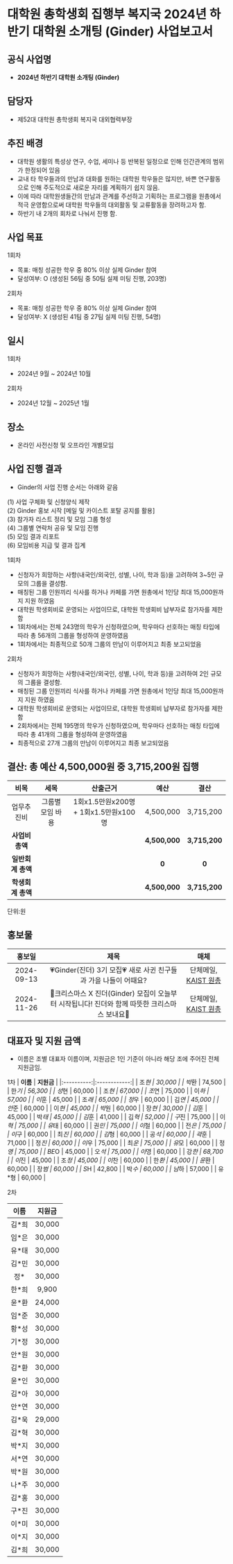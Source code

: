 대학원 총학생회 집행부 복지국 2024년 하반기 대학원 소개팅 (Ginder) 사업보고서
===

  
## 공식 사업명
- **2024년 하반기 대학원 소개팅 (Ginder)**


## 담당자
- 제52대 대학원 총학생회 복지국 대외협력부장

  
## 추진 배경
- 대학원 생활의 특성상 연구, 수업, 세미나 등 반복된 일정으로 인해 인간관계의 범위가 한정되어 있음
- 교내 타 학우들과의 만남과 대화를 원하는 대학원 학우들은 많지만, 바쁜 연구활동으로 인해 주도적으로 새로운 자리를 계획하기 쉽지 않음.
- 이에 따라 대학원생들간의 만남과 관계를 주선하고 기획하는 프로그램을 원총에서 적극 운영함으로써 대학원 학우들의 대외활동 및 교류활동을 장려하고자 함.
- 하반기 내 2개의 회차로 나눠서 진행 함.

  
## 사업 목표
1회차
- 목표: 매칭 성공한 학우 중 80% 이상 실제 Ginder 참여
- 달성여부: O (생성된 56팀 중 50팀 실제 미팅 진행, 203명)


2회차
- 목표: 매칭 성공한 학우 중 80% 이상 실제 Ginder 참여
- 달성여부: X (생성된 41팀 중 27팀 실제 미팅 진행, 54명)

  
## 일시
1회차
- 2024년 9월 ~ 2024년 10월

2회차
- 2024년 12월 ~ 2025년 1월

## 장소
- 온라인 사전신청 및 오프라인 개별모임


## 사업 진행 결과
- Ginder의 사업 진행 순서는 아래와 같음

(1) 사업 구체화 및 신청양식 제작 <br/>
(2) Ginder 홍보 시작 [메일 및 카이스트 포탈 공지를 활용] <br/>
(3) 참가자 리스트 정리 및 모임 그룹 형성 <br/>
(4) 그룹별 연락처 공유 및 모임 진행 <br/>
(5) 모임 결과 리포트 <br/>
(6) 모임비용 지급 및 결과 집계

1회차
- 신청자가 희망하는 사항(내국인/외국인, 성별, 나이, 학과 등)을 고려하여 3~5인 규모의 그룹을 결성함.
- 매칭된 그룹 인원끼리 식사를 하거나 카페를 가면 원총에서 1인당 최대 15,000원까지 지원 하였음
- 대학원 학생회비로 운영되는 사업이므로, 대학원 학생회비 납부자로 참가자를 제한함
- 1회차에서는 전체 243명의 학우가 신청하였으며, 학우마다 선호하는 매칭 타입에 따라 총 56개의 그룹을 형성하여 운영하였음
- 1회차에서는 최종적으로 50개 그룹의 만남이 이루어지고 최종 보고되었음

2회차
- 신청자가 희망하는 사항(내국인/외국인, 성별, 나이, 학과 등)을 고려하여 2인 규모의 그룹을 결성함.
- 매칭된 그룹 인원끼리 식사를 하거나 카페를 가면 원총에서 1인당 최대 15,000원까지 지원 하였음
- 대학원 학생회비로 운영되는 사업이므로, 대학원 학생회비 납부자로 참가자를 제한함
- 2회차에서는 전체 195명의 학우가 신청하였으며, 학우마다 선호하는 매칭 타입에 따라 총 41개의 그룹을 형성하여 운영하였음
- 최종적으로 27개 그룹의 만남이 이루어지고 최종 보고되었음


## 결산: 총 예산 4,500,000원 중 3,715,200원 집행

  
| **비목** | **세목** | **산출근거** | **예산** |**결산** |
|:----------:|:------------:|:--------:|:--------:|:--------:|
| 업무추진비 | 그룹별 모임 바용 | 1회x1.5만원x200명 + 1회x1.5만원x100명 | 4,500,000 | 3,715,200 |
| **사업비 총액** |  |  | **4,500,000** | **3,715,200** |
| **일반회계 총액** | |  | **0**| **0**|
| **학생회계 총액** | |  | **4,500,000** | **3,715,200** |


단위:원


## 홍보물

  
| **홍보일** | **제목** | **매체** |
|:----------:|:------------:|:--------:|
|2024-09-13|💗Ginder(진더) 3기 모집💗 새로 사귄 친구들과 가을 나들이 어때요?|단체메일, [KAIST 원총]([https://gsa.kaist.ac.kr/notice/252547](https://gsa.kaist.ac.kr/notice/252547))|
|2024-11-26|🎄크리스마스 X 진더(Ginder) 모집이 오늘부터 시작됩니다! 진더와 함께 따뜻한 크리스마스 보내요🫶|단체메일, [KAIST 원총](https://gsa.kaist.ac.kr/notice/257425)|

  
## 대표자 및 지원 금액

- 이름은 조별 대표자 이름이며, 지원금은 1인 기준이 아니라 해당 조에 주어진 전체 지원금임.

1차
| **이름** | **지원금** |
|:----------:|:------------:|
|  조*현  |  30,000  |
|  박*환  |  74,500  |
|  한*기  |  56,300  |
|  성*현  |  60,000  |
|  조*현  |  67,000  |
|  조*연  |  75,000  |
|  이*하  |  57,000  |
|  이*훈  |  45,000  |
|  조*래  |  65,000  |
|  정*우  |  60,000  |
|  김*연  |  45,000  |
|  안*준  |  60,000  |
|  이*현  |  45,000  |
|  박*원  |  60,000  |
|  장*현  |  30,000  |
|  김*훈  |  45,000  |
|  박*태  |  45,000  |
|  김*훈  |  41,000  |
|  김*혁  | 52,000  |
|  구*진  |  75,000  |
|  이*혁  |  75,000  |
|  유*태  |  60,000  |
|  권*민  |  75,000  |
|  이*철  |  60,000  |
|  전*은  |  75,000  |
|  이*구  |  60,000  |
|  최*진  |  60,000  |
|  김*형  |  60,000  |
|  공*석  |  60,000  |
|  곽*훈  |  71,000  |
|  정*진  |  60,000  |
|  이*우  |  75,000  |
|  최*운  |  75,000  |
|  유*모  |  60,000  |
|  정*영  |  75,000  |
|  BE*O  |  45,000  |
|  오*석  |  75,000  |
|  이*영  |  60,000  |
|  강*한  |  68,700  |
|  이*진  |  45,000  |
|  조*정  |  45,000  |
|  이*찬  |  60,000  |
|  한*환  |  45,000  |
|  윤*환  |  60,000  |
|  장*범  |  60,000  |
|  S*H  |  42,800  |
|  박*수  |  60,000  |
|  남*하  |  57,000  |
|  유*형  |  60,000  |

  
2차

| **이름** | **지원금** |
|:----------:|:------------:|
|  김*희  |  30,000  |
|  임*은  |  30,000 |
|  유*태  |  30,000  |
|  김*민  |  30,000  |
|  정*  |  30,000 |
|  한*희  |  9,900  |
|  윤*환  |  24,000  |
|  임*준  |  30,000  |
|  황*성  |  30,000  |
|  기*정  |  30,000  |
|  안*원  |  30,000  |
|  김*환  |  30,000  |
|  윤*인  |  30,000  |
|  김*아  |  30,000  |
|  안*연  |  30,000  |
|  김*욱  |  29,000  |
|  김*혁  |  30,000  |
|  박*지  |  30,000  |
|  서*연  |  30,000 |
|  박*원  |  30,000  |
|  나*주  |  30,000  |
|  김*홍  |  30,000 |
|  구*진  |  30,000  |
|  이*미  |  30,000  |
|  이*지  |  30,000  |
|  김*희  |  30,000  |
